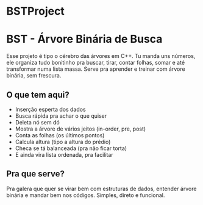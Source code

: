 # BSTProject

# BST - Árvore Binária de Busca

Esse projeto é tipo o cérebro das árvores em C++. Tu manda uns números, ele organiza tudo bonitinho pra buscar, tirar, contar folhas, somar e até transformar numa lista massa. Serve pra aprender e treinar com árvore binária, sem frescura.

## O que tem aqui?

- Inserção esperta dos dados  
- Busca rápida pra achar o que quiser  
- Deleta nó sem dó  
- Mostra a árvore de vários jeitos (in-order, pre, post)  
- Conta as folhas (os últimos pontos)  
- Calcula altura (tipo a altura do prédio)  
- Checa se tá balanceada (pra não ficar torta)  
- E ainda vira lista ordenada, pra facilitar  

## Pra que serve?

Pra galera que quer se virar bem com estruturas de dados, entender árvore binária e mandar bem nos códigos. Simples, direto e funcional.
